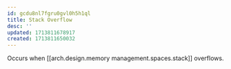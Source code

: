 ```yaml
---
id: gcdu8nl7fgru0gvl0h5h1ql
title: Stack Overflow
desc: ''
updated: 1713811678917
created: 1713811650032
---
```


Occurs when [[arch.design.memory management.spaces.stack]] overflows. 